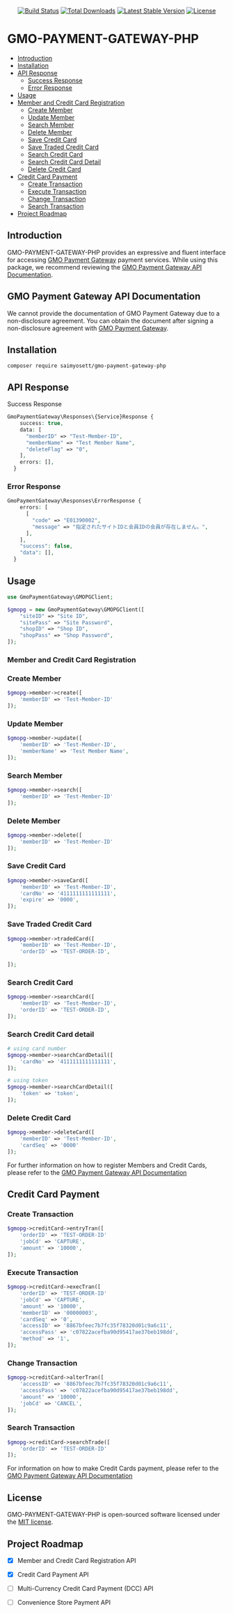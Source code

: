 <p align="center">
<a href="https://github.com/saimyosett/gmo-payment-gateway-php/actions"><img src="https://github.com/saimyosett/gmo-payment-gateway-php/workflows/tests/badge.svg" alt="Build Status"></a>
<a href="https://packagist.org/packages/saimyosett/gmo-payment-gateway-php"><img src="https://img.shields.io/packagist/dt/saimyosett/gmo-payment-gateway-php" alt="Total Downloads"></a>
<a href="https://packagist.org/packages/saimyosett/gmo-payment-gateway-php"><img src="https://img.shields.io/packagist/v/saimyosett/gmo-payment-gateway-php" alt="Latest Stable Version"></a>
<a href="https://packagist.org/packages/saimyosett/gmo-payment-gateway-php"><img src="https://img.shields.io/packagist/l/saimyosett/gmo-payment-gateway-php" alt="License"></a>
</p>

# GMO-PAYMENT-GATEWAY-PHP

- [Introduction](#introduction)
- [Installation](#installation)
- [API Response](#api-response)
    - [Success Response](#success-response)
    - [Error Response](#error-response)
- [Usage](#usage)
- [Member and Credit Card Registration](#member-and-credit-card-registration)
    - [Create Member](#create-member)
    - [Update Member](#update-member)
    - [Search Member](#search-member)
    - [Delete Member](#delete-member)
    - [Save Credit Card](#save-credit-card)
    - [Save Traded Credit Card](#save-traded-credit-card)
    - [Search Credit Card](#search-credit-card)
    - [Search Credit Card Detail](#search-credit-card-detail)
    - [Delete Credit Card](#delete-credit-card)
- [Credit Card Payment](#member-and-credit-card-registration)
    - [Create Transaction](#create-transaction)
    - [Execute Transaction](#execute-transaction)
    - [Change Transaction](#change-transaction)
    - [Search Transaction](#search-transaction)
- [Project Roadmap](#project-roadmap)

## Introduction

GMO-PAYMENT-GATEWAY-PHP provides an expressive and fluent interface for
accessing [GMO Payment Gateway](https://www.gmo-pg.com/)
payment services. While using this package, we recommend reviewing
the [GMO Payment Gateway API Documentation](https://docs.mul-pay.jp/).

## GMO Payment Gateway API Documentation

We cannot provide the documentation of GMO Payment Gateway due to a non-disclosure agreement.
You can obtain the document after signing a non-disclosure agreement
with [GMO Payment Gateway](https://www.gmo-pg.com/).

## Installation

```shell
composer require saimyosett/gmo-payment-gateway-php
```

## API Response

Success Response

```php
GmoPaymentGateway\Responses\{Service}Response {
    success: true,
    data: [
      "memberID" => "Test-Member-ID",
      "memberName" => "Test Member Name",
      "deleteFlag" => "0",
    ],
    errors: [],
  }
```

### Error Response

```php
GmoPaymentGateway\Responses\ErrorResponse {
    errors: [
      [
        "code" => "E01390002",
        "message" => "指定されたサイトIDと会員IDの会員が存在しません。",
      ],
    ],
    "success": false,
    "data": [],
  }
```

## Usage

```php
use GmoPaymentGateway\GMOPGClient;

$gmopg = new GmoPaymentGateway\GMOPGClient([
    "siteID" => "Site ID",
    "sitePass" => "Site Password",
    "shopID" => "Shop ID",
    "shopPass" => "Shop Password",
]);
```

### Member and Credit Card Registration

### Create Member

```php
$gmopg->member->create([
    'memberID' => 'Test-Member-ID'
]);
```

### Update Member

```php
$gmopg->member->update([
    'memberID' => 'Test-Member-ID',
    'memberName' => 'Test Member Name',
]);
```

### Search Member

```php
$gmopg->member->search([
    'memberID' => 'Test-Member-ID'
]);
```

### Delete Member

```php
$gmopg->member->delete([
    'memberID' => 'Test-Member-ID'
]);
```

### Save Credit Card

```php
$gmopg->member->saveCard([
    'memberID' => 'Test-Member-ID',
    'cardNo' => '4111111111111111',
    'expire' => '0000',
]);
```

### Save Traded Credit Card

```php
$gmopg->member->tradedCard([
    'memberID' => 'Test-Member-ID',
    'orderID' => 'TEST-ORDER-ID',
    
]);
```

### Search Credit Card

```php
$gmopg->member->searchCard([
    'memberID' => 'Test-Member-ID',
    'orderID' => 'TEST-ORDER-ID',
]);
```

### Search Credit Card detail

```php
# using card number
$gmopg->member->searchCardDetail([
    'cardNo' => '4111111111111111',
]);

# using token
$gmopg->member->searchCardDetail([
    'token' => 'token',
]);
```

### Delete Credit Card

```php
$gmopg->member->deleteCard([
    'memberID' => 'Test-Member-ID',
    'cardSeq' => '0000'
]);
```

For further information on how to register Members and Credit Cards, please refer to
the [GMO Payment Gateway API Documentation](https://docs.mul-pay.jp/payment/credit/apimember)

## Credit Card Payment

### Create Transaction

```php
$gmopg->creditCard->entryTran([
    'orderID' => 'TEST-ORDER-ID'
    'jobCd' => 'CAPTURE',
    'amount' => '10000',
]);
```

### Execute Transaction

```php
$gmopg->creditCard->execTran([
    'orderID' => 'TEST-ORDER-ID'
    'jobCd' => 'CAPTURE',
    'amount' => '10000',
    'memberID' => '00000003',
    'cardSeq' => '0',
    'accessID' => '8867bfeec7b7fc35f78320d01c9a6c11',
    'accessPass' => 'c07822acefba90d95417ae37beb198dd',
    'method' => '1',
]);
```

### Change Transaction

```php
$gmopg->creditCard->alterTran([
    'accessID' => '8867bfeec7b7fc35f78320d01c9a6c11',
    'accessPass' => 'c07822acefba90d95417ae37beb198dd',
    'amount' => '10000',
    'jobCd' => 'CANCEL',
]);
```

### Search Transaction

```php
$gmopg->creditCard->searchTrade([
    'orderID' => 'TEST-ORDER-ID'
]);
```

For information on how to make Credit Cards payment, please refer to
the [GMO Payment Gateway API Documentation](https://docs.mul-pay.jp/payment/credit/api)

## License

GMO-PAYMENT-GATEWAY-PHP is open-sourced software licensed under the [MIT license](LICENSE.md).

## Project Roadmap

- [x] Member and Credit Card Registration API
- [x] Credit Card Payment API
- [ ] Multi-Currency Credit Card Payment (DCC) API
- [ ] Convenience Store Payment API






